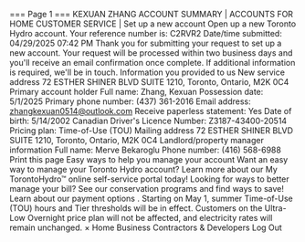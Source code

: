 
=== Page 1 ===
KEXUAN ZHANG
ACCOUNT SUMMARY | ACCOUNTS
FOR HOME
 CUSTOMER SERVICE
|
Set up a new account
Open up a new Toronto Hydro account.
Your reference number is: C2RVR2
Date/time submitted: 04/29/2025 07:42 PM
Thank you for submitting your request to set up a new account. Your request will be processed within two business days and you'll receive an
email confirmation once complete. If additional information is required, we'll be in touch.
Information you provided to us
New service address
72 ESTHER SHINER BLVD SUITE 1210, Toronto, Ontario, M2K 0C4
Primary account holder
Full name: Zhang, Kexuan
Possession date: 5/1/2025
Primary phone number: (437) 361-2016
Email address: zhangkexuan0514@outlook.com
Receive paperless statement: Yes
Date of birth: 5/14/2002
Canadian Driver's Licence Number: Z3187-43400-20514
Pricing plan: Time-of-Use (TOU)
Mailing address
72 ESTHER SHINER BLVD SUITE 1210, Toronto, Ontario, M2K 0C4
Landlord/property manager information
Full name: Merve Bekaroglu
Phone number: (416) 568-6988
Print this page
Easy ways to help you manage your account
Want an easy way to manage your Toronto Hydro account? Learn more about our My TorontoHydro™ online self-service portal today!
Looking for ways to better manage your bill? See our conservation programs and find ways to save!
Learn about our payment options .
Starting on May 1, summer Time-of-Use (TOU) hours and Tier thresholds will be in effect. Customers on the Ultra-Low Overnight price plan will not be affected,
and electricity rates will remain unchanged.
×
Home
Business
Contractors & Developers
Log Out
